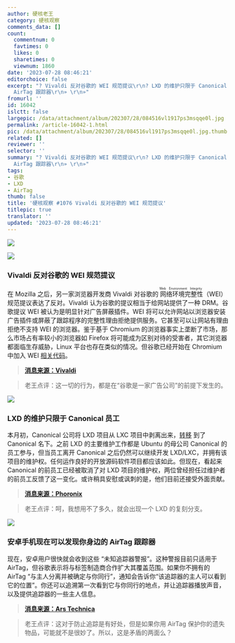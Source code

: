 ```yaml
---
author: 硬核老王
category: 硬核观察
comments_data: []
count:
  commentnum: 0
  favtimes: 0
  likes: 0
  sharetimes: 0
  viewnum: 1860
date: '2023-07-28 08:46:21'
editorchoice: false
excerpt: "? Vivaldi 反对谷歌的 WEI 规范提议\r\n? LXD 的维护只限于 Canonical 员工\r\n? 安卓手机现在可以发现你身边的
  AirTag 跟踪器\r\n» \r\n»"
fromurl: ''
id: 16042
islctt: false
largepic: /data/attachment/album/202307/28/084516vl1917ps3msqqe0l.jpg
permalink: /article-16042-1.html
pic: /data/attachment/album/202307/28/084516vl1917ps3msqqe0l.jpg.thumb.jpg
related: []
reviewer: ''
selector: ''
summary: "? Vivaldi 反对谷歌的 WEI 规范提议\r\n? LXD 的维护只限于 Canonical 员工\r\n? 安卓手机现在可以发现你身边的
  AirTag 跟踪器\r\n» \r\n»"
tags:
- 谷歌
- LXD
- AirTag
thumb: false
title: '硬核观察 #1076 Vivaldi 反对谷歌的 WEI 规范提议'
titlepic: true
translator: ''
updated: '2023-07-28 08:46:21'
---
```


![](/data/attachment/album/202307/28/084516vl1917ps3msqqe0l.jpg)


![](/data/attachment/album/202307/28/084528jwy7zn3igynpgena.jpg)


### Vivaldi 反对谷歌的 WEI 规范提议


在 Mozilla 之后，另一家浏览器开发商 Vivaldi 对谷歌的<ruby> 网络环境完整性 <rt>  Web Environment Integrity </rt></ruby>（WEI）规范提议表达了反对。Vivaldi 认为谷歌的提议相当于给网站提供了一种 DRM。谷歌提议 WEI 被认为是明显针对广告屏蔽插件。WEI 将可以允许网站以浏览器安装广告插件或屏蔽了跟踪程序的完整性理由拒绝提供服务。它甚至可以让网站有理由拒绝不支持 WEI 的浏览器。鉴于基于 Chromium 的浏览器事实上垄断了市场，那么市场占有率较小的浏览器如 Firefox 将可能成为区别对待的受害者，其它浏览器都面临生存威胁，Linux 平台也存在类似的情况。但谷歌已经开始在 Chromium 中加入 WEI [相关代码](https://github.com/chromium/chromium/commit/6f47a22906b2899412e79a2727355efa9cc8f5bd)。



> 
> **[消息来源：Vivaldi](https://vivaldi.com/blog/googles-new-dangerous-web-environment-integrity-spec/)**
> 
> 
> 



> 
> 老王点评：这一切的行为，都是在“谷歌是一家广告公司”的前提下发生的。
> 
> 
> 


![](/data/attachment/album/202307/28/084539shp3osoz6w64j43m.jpg)


### LXD 的维护只限于 Canonical 员工


本月初，Canonical 公司将 LXD 项目从 LXC 项目中剥离出来，[转移](/article-15971-1.html) 到了 Canonical 名下。之前 LXD 的主要维护工作都是 Ubuntu 的母公司 Canonical 的员工参与，但当员工离开 Canonical 之后仍然可以继续开发 LXD/LXC，并拥有该项目的维护权。任何运作良好的开放源码软件项目都应该如此。但现在，看起来 Canonical 的前员工已经被取消了对 LXD 项目的维护权，两位曾经担任过维护者的前员工反馈了这一变化。或许稍具安慰或讽刺的是，他们目前还接受外面贡献。



> 
> **[消息来源：Phoronix](https://www.phoronix.com/news/LXD-Maintainership-Canonical)**
> 
> 
> 



> 
> 老王点评：呵，我想用不了多久，就会出现一个 LXD 的复刻分支。
> 
> 
> 


![](/data/attachment/album/202307/28/084550rhpysp6ncq1fpz2z.jpg)


### 安卓手机现在可以发现你身边的 AirTag 跟踪器


现在，安卓用户很快就会收到这些 “未知追踪器警报”。这种警报目前只适用于 AirTag，但谷歌表示将与标签制造商合作扩大其覆盖范围。如果你不拥有的 AirTag “与主人分离并被确定与你同行”，通知会告诉你“该追踪器的主人可以看到它的位置”。你还可以追溯第一次看到它与你同行的地点，并让追踪器播放声音，以及提供追踪器的一些主人信息。



> 
> **[消息来源：Ars Technica](https://arstechnica.com/gadgets/2023/07/android-phones-can-now-tell-you-if-theres-an-airtag-following-you/)**
> 
> 
> 



> 
> 老王点评：这对于防止追踪是有好处，但是如果你用 AirTag 保护你的遗失物品，可能就不是很妙了。所以，这是矛盾的两面么？
> 
> 
>